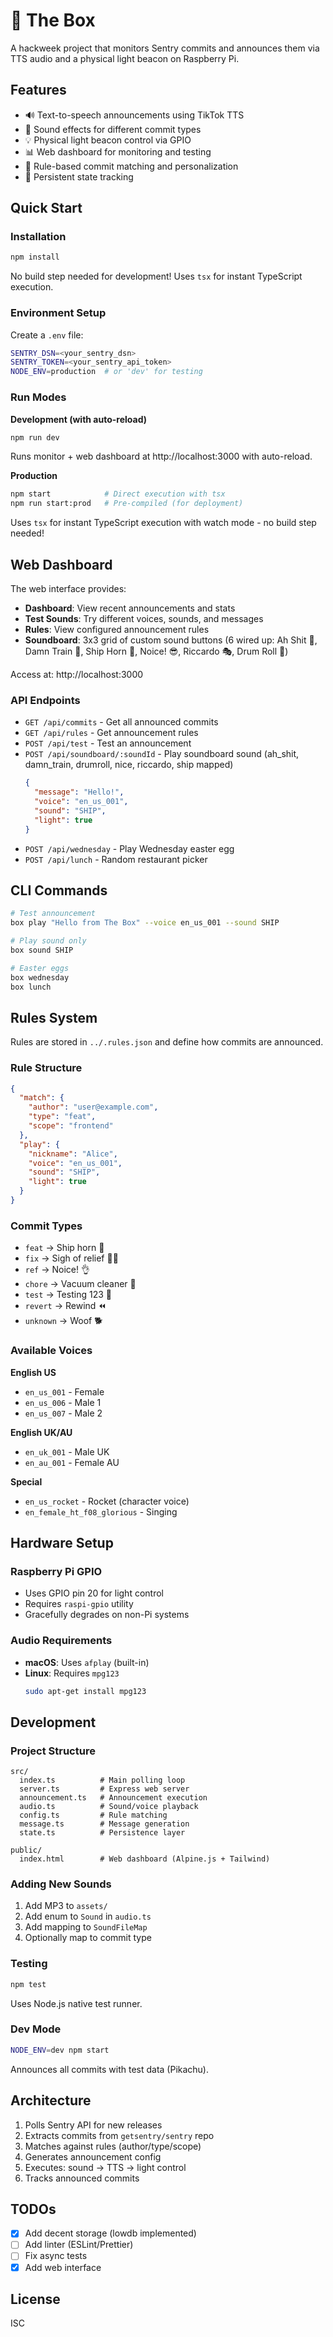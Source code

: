 # 🎁 The Box

A hackweek project that monitors Sentry commits and announces them via TTS audio and a physical light beacon on Raspberry Pi.

## Features

- 🔊 Text-to-speech announcements using TikTok TTS
- 🎵 Sound effects for different commit types
- 💡 Physical light beacon control via GPIO
- 📊 Web dashboard for monitoring and testing
- 🎯 Rule-based commit matching and personalization
- 📝 Persistent state tracking

## Quick Start

### Installation

```bash
npm install
```

No build step needed for development! Uses `tsx` for instant TypeScript execution.

### Environment Setup

Create a `.env` file:

```bash
SENTRY_DSN=<your_sentry_dsn>
SENTRY_TOKEN=<your_sentry_api_token>
NODE_ENV=production  # or 'dev' for testing
```

### Run Modes

**Development (with auto-reload)**

```bash
npm run dev
```

Runs monitor + web dashboard at http://localhost:3000 with auto-reload.

**Production**

```bash
npm start            # Direct execution with tsx
npm run start:prod   # Pre-compiled (for deployment)
```

Uses `tsx` for instant TypeScript execution with watch mode - no build step needed!

## Web Dashboard

The web interface provides:

- **Dashboard**: View recent announcements and stats
- **Test Sounds**: Try different voices, sounds, and messages
- **Rules**: View configured announcement rules
- **Soundboard**: 3x3 grid of custom sound buttons (6 wired up: Ah Shit 💩, Damn Train 🚂, Ship Horn 🚢, Noice! 😎, Riccardo 🎭, Drum Roll 🥁)

Access at: http://localhost:3000

### API Endpoints

- `GET /api/commits` - Get all announced commits
- `GET /api/rules` - Get announcement rules
- `POST /api/test` - Test an announcement
- `POST /api/soundboard/:soundId` - Play soundboard sound (ah_shit, damn_train, drumroll, nice, riccardo, ship mapped)
  ```json
  {
    "message": "Hello!",
    "voice": "en_us_001",
    "sound": "SHIP",
    "light": true
  }
  ```
- `POST /api/wednesday` - Play Wednesday easter egg
- `POST /api/lunch` - Random restaurant picker

## CLI Commands

```bash
# Test announcement
box play "Hello from The Box" --voice en_us_001 --sound SHIP

# Play sound only
box sound SHIP

# Easter eggs
box wednesday
box lunch
```

## Rules System

Rules are stored in `../.rules.json` and define how commits are announced.

### Rule Structure

```json
{
  "match": {
    "author": "user@example.com",
    "type": "feat",
    "scope": "frontend"
  },
  "play": {
    "nickname": "Alice",
    "voice": "en_us_001",
    "sound": "SHIP",
    "light": true
  }
}
```

### Commit Types

- `feat` → Ship horn 🚢
- `fix` → Sigh of relief 😮‍💨
- `ref` → Noice! 👌
- `chore` → Vacuum cleaner 🧹
- `test` → Testing 123 🧪
- `revert` → Rewind ⏪
- `unknown` → Woof 🐕

### Available Voices

**English US**

- `en_us_001` - Female
- `en_us_006` - Male 1
- `en_us_007` - Male 2

**English UK/AU**

- `en_uk_001` - Male UK
- `en_au_001` - Female AU

**Special**

- `en_us_rocket` - Rocket (character voice)
- `en_female_ht_f08_glorious` - Singing

## Hardware Setup

### Raspberry Pi GPIO

- Uses GPIO pin 20 for light control
- Requires `raspi-gpio` utility
- Gracefully degrades on non-Pi systems

### Audio Requirements

- **macOS**: Uses `afplay` (built-in)
- **Linux**: Requires `mpg123`
  ```bash
  sudo apt-get install mpg123
  ```

## Development

### Project Structure

```
src/
  index.ts          # Main polling loop
  server.ts         # Express web server
  announcement.ts   # Announcement execution
  audio.ts          # Sound/voice playback
  config.ts         # Rule matching
  message.ts        # Message generation
  state.ts          # Persistence layer

public/
  index.html        # Web dashboard (Alpine.js + Tailwind)
```

### Adding New Sounds

1. Add MP3 to `assets/`
2. Add enum to `Sound` in `audio.ts`
3. Add mapping to `SoundFileMap`
4. Optionally map to commit type

### Testing

```bash
npm test
```

Uses Node.js native test runner.

### Dev Mode

```bash
NODE_ENV=dev npm start
```

Announces all commits with test data (Pikachu).

## Architecture

1. Polls Sentry API for new releases
2. Extracts commits from `getsentry/sentry` repo
3. Matches against rules (author/type/scope)
4. Generates announcement config
5. Executes: sound → TTS → light control
6. Tracks announced commits

## TODOs

- [x] Add decent storage (lowdb implemented)
- [ ] Add linter (ESLint/Prettier)
- [ ] Fix async tests
- [x] Add web interface

## License

ISC
